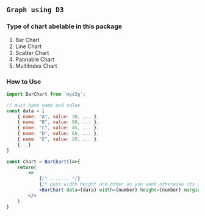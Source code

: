 ## `Graph using D3`

### Type of chart abelable in this package

1. Bar Chart
2. Line Chart
3. Scatter Chart
4. Pannable Chart
5. MultiIndex Chart

### How to Use

```jsx
import BarChart from 'myd3g';

// must have name and value
const data = [
    { name: "A", value: 30, ... },
    { name: "B", value: 80, ... },
    { name: "C", value: 45, ... },
    { name: "D", value: 60, ... },
    { name: "E", value: 20, ... },
    {...}
]

const chart = BarChart()=>{
    return(
        <>
            {/* ....... */}
            {/* puss width height and other as you want otherwise its take default value*/}
            <BarChart data={dara} width={number} height={number} marginTop={number} marginRight={number} marginBottom={number} marginLeft={number}>
        </>
    )
}
```

